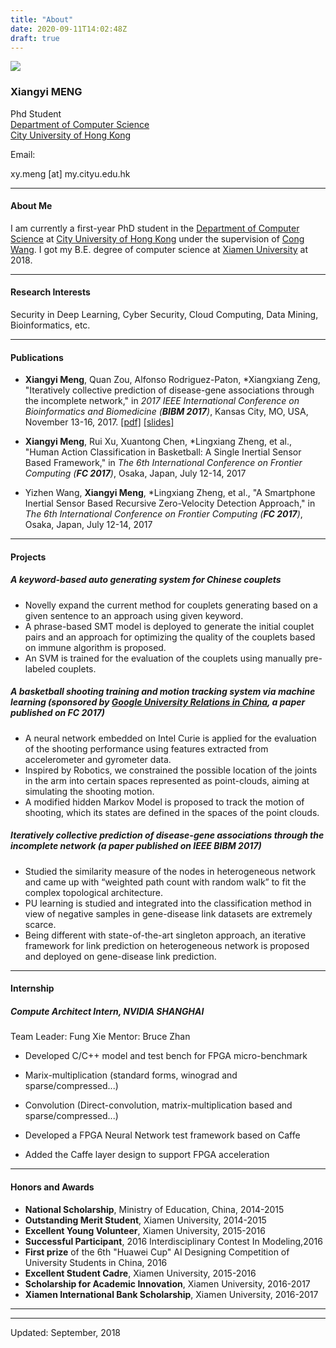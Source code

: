 ```yaml
---
title: "About"
date: 2020-09-11T14:02:48Z
draft: true
---
```



  

![](./xymeng.jpg)

  

### **Xiangyi MENG**

Phd Student  
[Department of Computer Science](http://www.cs.cityu.edu.hk)  
[City University of Hong Kong](http://www.cityu.edu.hk/)  
  

Email:

xy.meng \[at\] my.cityu.edu.hk

* * *

#### **About Me**

I am currently a first-year PhD student in the [Department of Computer Science](http://www.cs.cityu.edu.hk) at [City University of Hong Kong](http://www.cityu.edu.hk) under the supervision of [Cong Wang](http://www.cs.cityu.edu.hk/~congwang/). I got my B.E. degree of computer science at [Xiamen University](http://www.xmu.edu.cn) at 2018.

* * *

#### **Research Interests**

Security in Deep Learning, Cyber Security, Cloud Computing, Data Mining, Bioinformatics, etc.

* * *

#### **Publications**

*   **Xiangyi Meng**, Quan Zou, Alfonso Rodriguez-Paton, \*Xiangxiang Zeng, "Iteratively collective prediction of disease-gene associations through the incomplete network," in _2017 IEEE International Conference on Bioinformatics and Biomedicine (**BIBM 2017**)_, Kansas City, MO, USA, November 13-16, 2017. [\[pdf\]](./08217854.pdf) [\[slides\]](./bibm.pdf)  
      
    
*   **Xiangyi Meng**, Rui Xu, Xuantong Chen, \*Lingxiang Zheng, et al., "Human Action Classification in Basketball: A Single Inertial Sensor Based Framework," in _The 6th International Conference on Frontier Computing (**FC 2017**)_, Osaka, Japan, July 12-14, 2017  
      
    
*   Yizhen Wang, **Xiangyi Meng**, \*Lingxiang Zheng, et al., "A Smartphone Inertial Sensor Based Recursive Zero-Velocity Detection Approach," in _The 6th International Conference on Frontier Computing (**FC 2017**)_, Osaka, Japan, July 12-14, 2017  
      
    

* * *

#### **Projects**

##### **_A keyword-based auto generating system for Chinese couplets_**

*   Novelly expand the current method for couplets generating based on a given sentence to an approach using given keyword.
*   A phrase-based SMT model is deployed to generate the initial couplet pairs and an approach for optimizing the quality of the couplets based on immune algorithm is proposed.
*   An SVM is trained for the evaluation of the couplets using manually pre-labeled couplets.

##### **_A basketball shooting training and motion tracking system via machine learning (sponsored by [Google University Relations in China](http://www.google.cn/university/collaboration.html), a paper published on FC 2017)_**

*   A neural network embedded on Intel Curie is applied for the evaluation of the shooting performance using features extracted from accelerometer and gyrometer data.
*   Inspired by Robotics, we constrained the possible location of the joints in the arm into certain spaces represented as point-clouds, aiming at simulating the shooting motion.
*   A modified hidden Markov Model is proposed to track the motion of shooting, which its states are defined in the spaces of the point clouds.

##### **_Iteratively collective prediction of disease-gene associations through the incomplete network (a paper published on IEEE BIBM 2017)_**

*   Studied the similarity measure of the nodes in heterogeneous network and came up with “weighted path count with random walk” to fit the complex topological architecture.
*   PU learning is studied and integrated into the classification method in view of negative samples in gene-disease link datasets are extremely scarce.
*   Being different with state-of-the-art singleton approach, an iterative framework for link prediction on heterogeneous network is proposed and deployed on gene-disease link prediction.

* * *

#### **Internship**

##### **_Compute Architect Intern, NVIDIA SHANGHAI_**

Team Leader: Fung Xie Mentor: Bruce Zhan  

*   Developed C/C++ model and test bench for FPGA micro-benchmark

*   Marix-multiplication (standard forms, winograd and sparse/compressed...)
*   Convolution (Direct-convolution, matrix-multiplication based and sparse/compressed...)

*   Developed a FPGA Neural Network test framework based on Caffe

*   Added the Caffe layer design to support FPGA acceleration

* * *

#### **Honors and Awards**

*   **National Scholarship**, Ministry of Education, China, 2014-2015
*   **Outstanding Merit Student**, Xiamen University, 2014-2015
*   **Excellent Young Volunteer**, Xiamen University, 2015-2016
*   **Successful Participant**, 2016 Interdisciplinary Contest In Modeling,2016
*   **First prize** of the 6th "Huawei Cup" AI Designing Competition of University Students in China, 2016
*   **Excellent Student Cadre**, Xiamen University, 2015-2016
*   **Scholarship for Academic Innovation**, Xiamen University, 2016-2017
*   **Xiamen International Bank Scholarship**, Xiamen University, 2016-2017

* * *

* * *

Updated: September, 2018